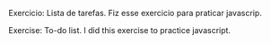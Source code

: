 Exercicio: Lista de tarefas. 
Fiz esse exercicio para praticar javascrip.

Exercise: To-do list. 
I did this exercise to practice javascript.
